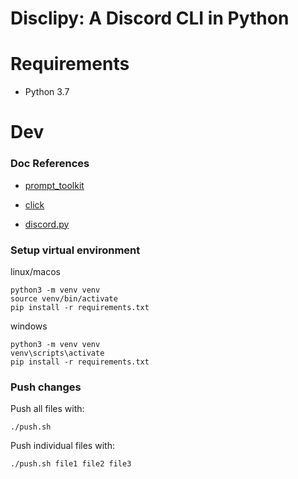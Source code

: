 # Disclipy: A Discord CLI in Python

# Requirements

- Python 3.7

# Dev

### Doc References

- [prompt_toolkit](https://python-prompt-toolkit.readthedocs.io/en/master/index.html)

- [click](http://click.palletsprojects.com/en/7.x/)

- [discord.py](https://discordpy.readthedocs.io/en/rewrite/)

### Setup virtual environment

linux/macos

```
python3 -m venv venv
source venv/bin/activate
pip install -r requirements.txt
```

windows

```
python3 -m venv venv
venv\scripts\activate
pip install -r requirements.txt
```

### Push changes

Push all files with:

```
./push.sh
```

Push individual files with:

```
./push.sh file1 file2 file3
```


